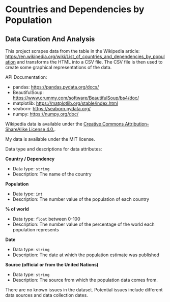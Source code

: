 # Countries and Dependencies by Population 
## Data Curation And Analysis
This project scrapes data from the table in the Wikipedia article: https://en.wikipedia.org/wiki/List_of_countries_and_dependencies_by_population and transforms the HTML into a CSV file. The CSV file is then used to create some graphical representations of the data. 

API Documentation: 
- pandas: https://pandas.pydata.org/docs/
- BeautifulSoup: https://www.crummy.com/software/BeautifulSoup/bs4/doc/
- matplotlib: https://matplotlib.org/stable/index.html
- seaborn: https://seaborn.pydata.org/
- numpy: https://numpy.org/doc/

Wikipedia data is available under the [Creative Commons Attribution-ShareAlike License 4.0.](https://en.wikipedia.org/wiki/Wikipedia:Text_of_the_Creative_Commons_Attribution-ShareAlike_4.0_International_License). 

My data is available under the MIT license. 

Data type and descriptions for data attributes:

**Country / Dependency**
- Data type: `string`
- Description: The name of the country 

**Population**
- Data type: `int`
- Description: The number value of the population of each country

**% of world**
- Data type: `float` between 0-100
- Description: The number value of the percentage of the world each population represents 

**Date**
- Data type: `string`
- Description: The date at which the population estimate was published

**Source (official or from the United Nations)**
- Data type: `string`
- Description: The source from which the population data comes from. 

There are no known issues in the dataset. Potential issues include different data sources and data collection dates. 
